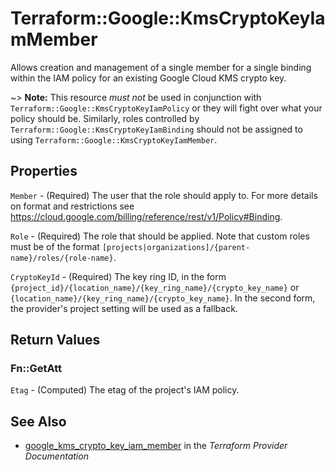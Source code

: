 # Terraform::Google::KmsCryptoKeyIamMember

Allows creation and management of a single member for a single binding within
the IAM policy for an existing Google Cloud KMS crypto key.

~> **Note:** This resource _must not_ be used in conjunction with
   `Terraform::Google::KmsCryptoKeyIamPolicy` or they will fight over what your policy
   should be. Similarly, roles controlled by `Terraform::Google::KmsCryptoKeyIamBinding`
   should not be assigned to using `Terraform::Google::KmsCryptoKeyIamMember`.

## Properties

`Member` - (Required) The user that the role should apply to. For more details on format and restrictions see https://cloud.google.com/billing/reference/rest/v1/Policy#Binding.

`Role` - (Required) The role that should be applied. Note that custom roles must be of the format `[projects|organizations]/{parent-name}/roles/{role-name}`.

`CryptoKeyId` - (Required) The key ring ID, in the form `{project_id}/{location_name}/{key_ring_name}/{crypto_key_name}` or `{location_name}/{key_ring_name}/{crypto_key_name}`. In the second form, the provider's project setting will be used as a fallback.


## Return Values

### Fn::GetAtt

`Etag` - (Computed) The etag of the project's IAM policy.

## See Also

* [google_kms_crypto_key_iam_member](https://www.terraform.io/docs/providers/google/r/kms_crypto_key_iam_member.html) in the _Terraform Provider Documentation_